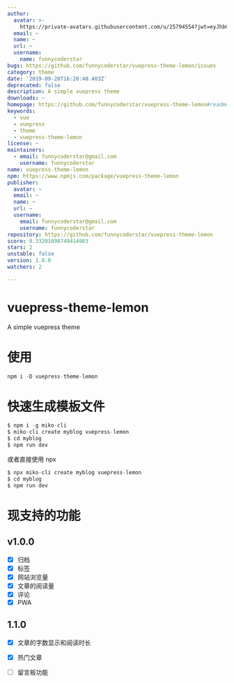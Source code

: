 ```yaml
---
author:
  avatar: >-
    https://private-avatars.githubusercontent.com/u/25794554?jwt=eyJhbGciOiJIUzI1NiIsInR5cCI6IkpXVCJ9.eyJpc3MiOiJnaXRodWIuY29tIiwiYXVkIjoicmF3LmdpdGh1YnVzZXJjb250ZW50LmNvbSIsImtleSI6ImtleTEiLCJleHAiOjE3MzQ2NzM4MDAsIm5iZiI6MTczNDY3MjYwMCwicGF0aCI6Ii91LzI1Nzk0NTU0In0.Rsy01YSKaue-83TRD-pnA9_DRKQEGH-P5Vxs9uv92YQ&v=4
  email: ~
  name: ~
  url: ~
  username:
    name: funnycoderstar
bugs: https://github.com/funnycoderstar/vuepress-theme-lemon/issues
category: theme
date: '2019-09-28T16:20:40.403Z'
deprecated: false
description: A simple vuepress theme
downloads: ~
homepage: https://github.com/funnycoderstar/vuepress-theme-lemon#readme
keywords:
  - vue
  - vuepress
  - theme
  - vuepress-theme-lemon
license: ~
maintainers:
  - email: funnycoderstar@gmail.com
    username: funnycoderstar
name: vuepress-theme-lemon
npm: https://www.npmjs.com/package/vuepress-theme-lemon
publisher:
  avatar: ~
  email: ~
  name: ~
  url: ~
  username:
    email: funnycoderstar@gmail.com
    username: funnycoderstar
repository: https://github.com/funnycoderstar/vuepress-theme-lemon
score: 0.33201098749414903
stars: 2
unstable: false
version: 1.0.0
watchers: 2

---
```


# vuepress-theme-lemon
A simple vuepress theme

# 使用
```js
npm i -D vuepress-theme-lemon
```
# 快速生成模板文件
```js
$ npm i -g miko-cli
$ miko-cli create myblog vuepress-lemon
$ cd myblog
$ npm run dev
```
或者直接使用 npx

```js
$ npx miko-cli create myblog vuepress-lemon
$ cd myblog
$ npm run dev
```

# 现支持的功能

## v1.0.0
- [X] 归档
- [X] 标签
- [X] 网站浏览量
- [X] 文章的阅读量
- [X] 评论
- [X] PWA

## 1.1.0
- [X] 文章的字数显示和阅读时长
- [X] 热门文章
- [ ] 留言板功能




